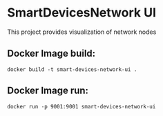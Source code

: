 # SmartDevicesNetwork UI

This project provides visualization of network nodes

## Docker Image build:

```
docker build -t smart-devices-network-ui .
```

## Docker Image run:

```
docker run -p 9001:9001 smart-devices-network-ui
```
